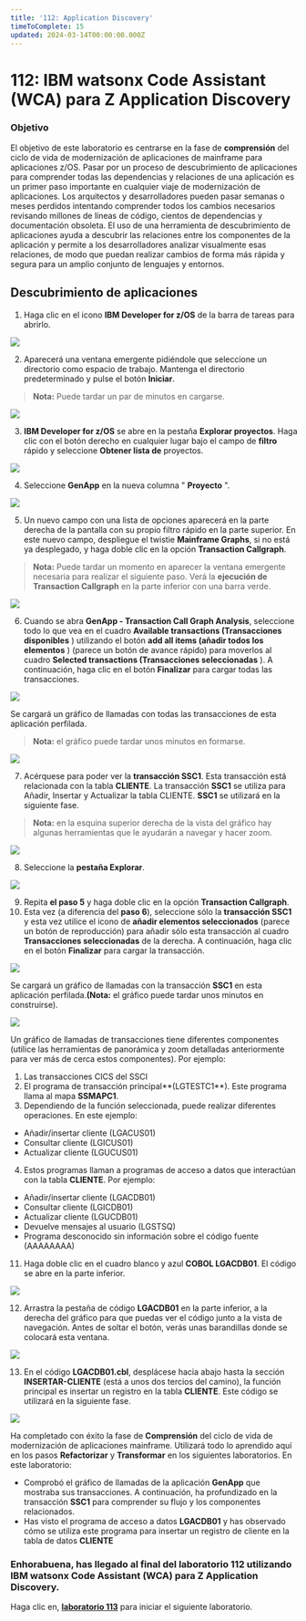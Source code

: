 ```yaml
---
title: '112: Application Discovery'
timeToComplete: 15
updated: 2024-03-14T00:00:00.000Z
---
```

<QuizAlert text="Heads Up! Quiz material will be flagged like this!" />

# 112: IBM watsonx Code Assistant (WCA) para Z Application Discovery

### Objetivo

El objetivo de este laboratorio es centrarse en la fase de **comprensión** del ciclo de vida de modernización de aplicaciones de mainframe para aplicaciones z/OS. Pasar por un proceso de descubrimiento de aplicaciones para comprender todas las dependencias y relaciones de una aplicación es un primer paso importante en cualquier viaje de modernización de aplicaciones. Los arquitectos y desarrolladores pueden pasar semanas o meses perdidos intentando comprender todos los cambios necesarios revisando millones de líneas de código, cientos de dependencias y documentación obsoleta. El uso de una herramienta de descubrimiento de aplicaciones ayuda a descubrir las relaciones entre los componentes de la aplicación y permite a los desarrolladores analizar visualmente esas relaciones, de modo que puedan realizar cambios de forma más rápida y segura para un amplio conjunto de lenguajes y entornos.

## Descubrimiento de aplicaciones

1.  Haga clic en el icono **IBM Developer for z/OS** de la barra de tareas para abrirlo.

![](./images/112/open-app.png)

2.  Aparecerá una ventana emergente pidiéndole que seleccione un directorio como espacio de trabajo. Mantenga el directorio predeterminado y pulse el botón **Iniciar**.

> **Nota:** Puede tardar un par de minutos en cargarse.

![](./images/112/launch-workspace.png)

3.  **IBM Developer for z/OS** se abre en la pestaña **Explorar proyectos**. Haga clic con el botón derecho en cualquier lugar bajo el campo de **filtro** rápido y seleccione **Obtener lista de** proyectos.

![](./images/112/get-projects-list.png)

4.  Seleccione **GenApp** en la nueva columna " **Proyecto** ".

![](./images/112/select-genapp.png)

5.  Un nuevo campo con una lista de opciones aparecerá en la parte derecha de la pantalla con su propio filtro rápido en la parte superior. En este nuevo campo, despliegue el twistie **Mainframe Graphs**, si no está ya desplegado, y haga doble clic en la opción **Transaction Callgraph**.

> **Nota:** Puede tardar un momento en aparecer la ventana emergente necesaria para realizar el siguiente paso. Verá la **ejecución de Transaction Callgraph** en la parte inferior con una barra verde.

![](./images/112/select-transaction-callgraph.png)

6.  Cuando se abra **GenApp - Transaction Call Graph Analysis**, seleccione todo lo que vea en el cuadro **Available transactions (Transacciones disponibles** ) utilizando el botón **add all items (añadir todos los elementos** ) (parece un botón de avance rápido) para moverlos al cuadro **Selected transactions (Transacciones seleccionadas** ). A continuación, haga clic en el botón **Finalizar** para cargar todas las transacciones.

![](./images/112/transaction-callgraph-analysis.png)

Se cargará un gráfico de llamadas con todas las transacciones de esta aplicación perfilada.

> **Nota:** el gráfico puede tardar unos minutos en formarse.

![](./images/112/all-transaction-callgraph.png)

7.  Acérquese para poder ver la **transacción SSC1**. Esta transacción está relacionada con la tabla **CLIENTE**. La transacción **SSC1** se utiliza para Añadir, Insertar y Actualizar la tabla CLIENTE. **SSC1** se utilizará en la siguiente fase.

> **Nota:** en la esquina superior derecha de la vista del gráfico hay algunas herramientas que le ayudarán a navegar y hacer zoom.

![](./images/112/all-transaction-callgraph-zoom.png)

8.  Seleccione la **pestaña Explorar**.

![](./images/112/select-explore.png)

9.  Repita **el paso 5** y haga doble clic en la opción **Transaction Callgraph**.
10. Esta vez (a diferencia del **paso 6**), seleccione sólo la **transacción SSC1** y esta vez utilice el icono de **añadir elementos seleccionados** (parece un botón de reproducción) para añadir sólo esta transacción al cuadro **Transacciones seleccionadas** de la derecha. A continuación, haga clic en el botón **Finalizar** para cargar la transacción.

![](./images/112/ssc1-transaction-callgraph-analysis.png)

Se cargará un gráfico de llamadas con la transacción **SSC1** en esta aplicación perfilada.**(Nota:** el gráfico puede tardar unos minutos en construirse).

![](./images/112/ssc1-transaction-callgraph.png)

Un gráfico de llamadas de transacciones tiene diferentes componentes (utilice las herramientas de panorámica y zoom detalladas anteriormente para ver más de cerca estos componentes). Por ejemplo:

1.  Las transacciones CICS del SSCI
2.  El programa de transacción principal**(LGTESTC1**). Este programa llama al mapa **SSMAPC1**.
3.  Dependiendo de la función seleccionada, puede realizar diferentes operaciones. En este ejemplo:

*   Añadir/insertar cliente (LGACUS01)
*   Consultar cliente (LGICUS01)
*   Actualizar cliente (LGUCUS01)

4.  Estos programas llaman a programas de acceso a datos que interactúan con la tabla **CLIENTE**. Por ejemplo:

*   Añadir/insertar cliente (LGACDB01)
*   Consultar cliente (LGICDB01)
*   Actualizar cliente (LGUCDB01)
*   Devuelve mensajes al usuario (LGSTSQ)
*   Programa desconocido sin información sobre el código fuente (AAAAAAAA)

11. Haga doble clic en el cuadro blanco y azul **COBOL LGACDB01**. El código se abre en la parte inferior.

![](./images/112/select-lgacdb01.png)

12. Arrastra la pestaña de código **LGACDB01** en la parte inferior, a la derecha del gráfico para que puedas ver el código junto a la vista de navegación. Antes de soltar el botón, verás unas barandillas donde se colocará esta ventana.

![](./images/112/drag-code.png)

13. En el código **LGACDB01.cbl**, desplácese hacia abajo hasta la sección **INSERTAR-CLIENTE** (está a unos dos tercios del camino), la función principal es insertar un registro en la tabla **CLIENTE**. Este código se utilizará en la siguiente fase.

![](./images/112/insert-customer-code.png)

Ha completado con éxito la fase de **Comprensión** del ciclo de vida de modernización de aplicaciones mainframe. Utilizará todo lo aprendido aquí en los pasos **Refactorizar** y **Transformar** en los siguientes laboratorios. En este laboratorio:

<QuizAlert text="There is a quiz question on the Understand phase." />

*   Comprobó el gráfico de llamadas de la aplicación **GenApp** que mostraba sus transacciones. A continuación, ha profundizado en la transacción **SSC1** para comprender su flujo y los componentes relacionados.
*   Has visto el programa de acceso a datos **LGACDB01** y has observado cómo se utiliza este programa para insertar un registro de cliente en la tabla de datos **CLIENTE**

### Enhorabuena, has llegado al final del laboratorio 112 utilizando IBM watsonx Code Assistant (WCA) para Z Application Discovery.

Haga clic en, **[laboratorio 113](/watsonx/codeassistant/z/113)** para iniciar el siguiente laboratorio.
